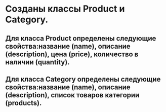 # Созданы классы Product и Category.

## Для класса Product определены следующие свойства:название (name), описание (description), цена (price), количество в наличии (quantity).
## Для класса Category определены следующие свойства:название (name), описание (description), список товаров категории (products).

